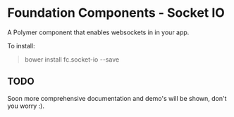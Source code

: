# Foundation Components - Socket IO
A Polymer component that enables websockets in in your app.

To install:
> bower install fc.socket-io --save

## TODO
Soon more comprehensive documentation and demo's will be shown, don't you worry :).